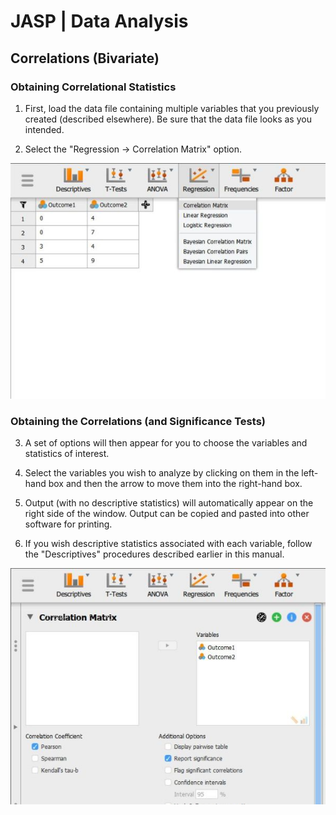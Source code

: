 # JASP | Data Analysis

## Correlations (Bivariate) 

### Obtaining Correlational Statistics

1. First, load the data file containing multiple variables that you previously created (described elsewhere). Be sure that the data file looks as you intended. 

2. Select the "Regression → Correlation Matrix" option.

<p align="center"><kbd><img src="correlations1.png"></kbd></p>

### Obtaining the Correlations (and Significance Tests)

3. A set of options will then appear for you to choose the variables and statistics of interest.

4. Select the variables you wish to analyze by clicking on them in the left-hand box and then the arrow to move them into the right-hand box. 

5. Output (with no descriptive statistics) will automatically appear on the right side of the window. Output can be copied and pasted into other software for printing.

6. If you wish descriptive statistics associated with each variable, follow the "Descriptives" procedures described earlier in this manual.

<p align="center"><kbd><img src="correlations2.png"></kbd></p>
